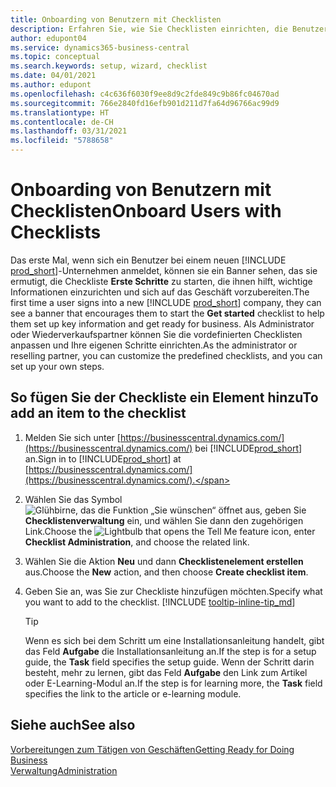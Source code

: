 ```yaml
---
title: Onboarding von Benutzern mit Checklisten
description: Erfahren Sie, wie Sie Checklisten einrichten, die Benutzern den Einstieg in Business Central erleichtern.
author: edupont04
ms.service: dynamics365-business-central
ms.topic: conceptual
ms.search.keywords: setup, wizard, checklist
ms.date: 04/01/2021
ms.author: edupont
ms.openlocfilehash: c4c636f6030f9ee8d9c2fde849c9b86fc04670ad
ms.sourcegitcommit: 766e2840fd16efb901d211d7fa64d96766ac99d9
ms.translationtype: HT
ms.contentlocale: de-CH
ms.lasthandoff: 03/31/2021
ms.locfileid: "5788658"
---
```

# <a name="onboard-users-with-checklists"></a><span data-ttu-id="fc6bd-103">Onboarding von Benutzern mit Checklisten</span><span class="sxs-lookup"><span data-stu-id="fc6bd-103">Onboard Users with Checklists</span></span>

<span data-ttu-id="fc6bd-104">Das erste Mal, wenn sich ein Benutzer bei einem neuen [!INCLUDE [prod_short](includes/prod_short.md)]-Unternehmen anmeldet, können sie ein Banner sehen, das sie ermutigt, die Checkliste **Erste Schritte** zu starten, die ihnen hilft, wichtige Informationen einzurichten und sich auf das Geschäft vorzubereiten.</span><span class="sxs-lookup"><span data-stu-id="fc6bd-104">The first time a user signs into a new [!INCLUDE [prod_short](includes/prod_short.md)] company, they can see a banner that encourages them to start the **Get started** checklist to help them set up key information and get ready for business.</span></span> <span data-ttu-id="fc6bd-105">Als Administrator oder Wiederverkaufspartner können Sie die vordefinierten Checklisten anpassen und Ihre eigenen Schritte einrichten.</span><span class="sxs-lookup"><span data-stu-id="fc6bd-105">As the administrator or reselling partner, you can customize the predefined checklists, and you can set up your own steps.</span></span>

## <a name="to-add-an-item-to-the-checklist"></a><span data-ttu-id="fc6bd-106">So fügen Sie der Checkliste ein Element hinzu</span><span class="sxs-lookup"><span data-stu-id="fc6bd-106">To add an item to the checklist</span></span>

1. <span data-ttu-id="fc6bd-107">Melden Sie sich unter [https://businesscentral.dynamics.com/](https://businesscentral.dynamics.com/) bei [!INCLUDE[prod_short](includes/prod_short.md)] an.</span><span class="sxs-lookup"><span data-stu-id="fc6bd-107">Sign in to [!INCLUDE[prod_short](includes/prod_short.md)] at [https://businesscentral.dynamics.com/](https://businesscentral.dynamics.com/).</span></span>

2. <span data-ttu-id="fc6bd-108">Wählen Sie das Symbol ![Glühbirne, das die Funktion „Sie wünschen“ öffnet](media/ui-search/search_small.png "Tell me-Funktion") aus, geben Sie **Checklistenverwaltung** ein, und wählen Sie dann den zugehörigen Link.</span><span class="sxs-lookup"><span data-stu-id="fc6bd-108">Choose the ![Lightbulb that opens the Tell Me feature](media/ui-search/search_small.png "Tell me what you want to do") icon, enter **Checklist Administration**, and choose the related link.</span></span>  

3. <span data-ttu-id="fc6bd-109">Wählen Sie die Aktion **Neu** und dann **Checklistenelement erstellen** aus.</span><span class="sxs-lookup"><span data-stu-id="fc6bd-109">Choose the **New** action, and then choose **Create checklist item**.</span></span>  

4. <span data-ttu-id="fc6bd-110">Geben Sie an, was Sie zur Checkliste hinzufügen möchten.</span><span class="sxs-lookup"><span data-stu-id="fc6bd-110">Specify what you want to add to the checklist.</span></span> [!INCLUDE [tooltip-inline-tip_md](includes/tooltip-inline-tip_md.md)]

    > [!TIP]
    > <span data-ttu-id="fc6bd-111">Wenn es sich bei dem Schritt um eine Installationsanleitung handelt, gibt das Feld **Aufgabe** die Installationsanleitung an.</span><span class="sxs-lookup"><span data-stu-id="fc6bd-111">If the step is for a setup guide, the **Task** field specifies the setup guide.</span></span> <span data-ttu-id="fc6bd-112">Wenn der Schritt darin besteht, mehr zu lernen, gibt das Feld **Aufgabe** den Link zum Artikel oder E-Learning-Modul an.</span><span class="sxs-lookup"><span data-stu-id="fc6bd-112">If the step is for learning more, the **Task** field specifies the link to the article or e-learning module.</span></span>

## <a name="see-also"></a><span data-ttu-id="fc6bd-113">Siehe auch</span><span class="sxs-lookup"><span data-stu-id="fc6bd-113">See also</span></span>

[<span data-ttu-id="fc6bd-114">Vorbereitungen zum Tätigen von Geschäften</span><span class="sxs-lookup"><span data-stu-id="fc6bd-114">Getting Ready for Doing Business</span></span>](ui-get-ready-business.md)  
[<span data-ttu-id="fc6bd-115">Verwaltung</span><span class="sxs-lookup"><span data-stu-id="fc6bd-115">Administration</span></span>](admin-setup-and-administration.md)  
